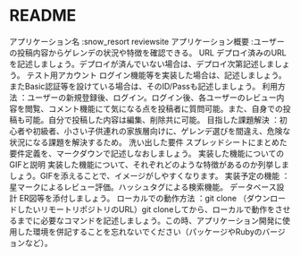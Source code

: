 # README

アプリケーション名	:snow_resort reviewsite
アプリケーション概要	:ユーザーの投稿内容からゲレンデの状況や特徴を確認できる。
URL	デプロイ済みのURLを記述しましょう。デプロイが済んでいない場合は、デプロイ次第記述しましょう。
テスト用アカウント	ログイン機能等を実装した場合は、記述しましょう。またBasic認証等を設けている場合は、そのID/Passも記述しましょう。
利用方法	：ユーザーの新規登録後、ログイン。ログイン後、各ユーザーのレビュー内容を閲覧、コメント機能にて気になる点を投稿者に質問可能。また、自身での投稿も可能。自分で投稿した内容は編集、削除共に可能。
目指した課題解決	：初心者や初級者、小さい子供連れの家族層向けに、ゲレンデ選びを間違え、危険な状況になる課題を解決するため。
洗い出した要件	スプレッドシートにまとめた要件定義を、マークダウンで記述しなおしましょう。
実装した機能についてのGIFと説明	実装した機能について、それぞれどのような特徴があるのか列挙しましょう。GIFを添えることで、イメージがしやすくなります。
実装予定の機能	：星マークによるレビュー評価。ハッシュタグによる検索機能。
データベース設計	ER図等を添付しましょう。
ローカルでの動作方法	：git clone （ダウンロードしたいリモートリポジトリのURL）git cloneしてから、ローカルで動作をさせるまでに必要なコマンドを記述しましょう。この時、アプリケーション開発に使用した環境を併記することを忘れないでください（パッケージやRubyのバージョンなど）。